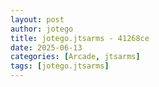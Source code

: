 ```yaml
---
layout: post
author: jotego
title: jotego.jtsarms - 41268ce
date: 2025-06-13
categories: [Arcade, jtsarms]
tags: [jotego.jtsarms]
---
```



